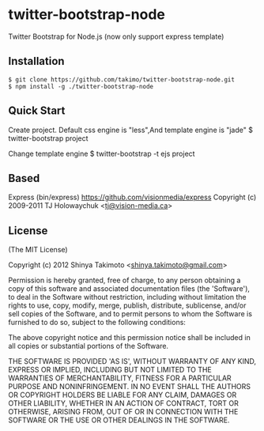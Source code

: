 twitter-bootstrap-node
======================

Twitter Bootstrap for Node.js
(now only support express template)

## Installation

    $ git clone https://github.com/takimo/twitter-bootstrap-node.git
    $ npm install -g ./twitter-bootstrap-node

## Quick Start

Create project.
Default css engine is "less",And template engine is "jade"
    $ twitter-bootstrap project

Change template engine
    $ twitter-bootstrap -t ejs project

## Based

Express (bin/express)
https://github.com/visionmedia/express
Copyright (c) 2009-2011 TJ Holowaychuk &lt;tj@vision-media.ca&gt;

## License

(The MIT License)

Copyright (c) 2012 Shinya Takimoto &lt;shinya.takimoto@gmail.com&gt;

Permission is hereby granted, free of charge, to any person obtaining
a copy of this software and associated documentation files (the
'Software'), to deal in the Software without restriction, including
without limitation the rights to use, copy, modify, merge, publish,
distribute, sublicense, and/or sell copies of the Software, and to
permit persons to whom the Software is furnished to do so, subject to
the following conditions:

The above copyright notice and this permission notice shall be
included in all copies or substantial portions of the Software.

THE SOFTWARE IS PROVIDED 'AS IS', WITHOUT WARRANTY OF ANY KIND,
EXPRESS OR IMPLIED, INCLUDING BUT NOT LIMITED TO THE WARRANTIES OF
MERCHANTABILITY, FITNESS FOR A PARTICULAR PURPOSE AND NONINFRINGEMENT.
IN NO EVENT SHALL THE AUTHORS OR COPYRIGHT HOLDERS BE LIABLE FOR ANY
CLAIM, DAMAGES OR OTHER LIABILITY, WHETHER IN AN ACTION OF CONTRACT,
TORT OR OTHERWISE, ARISING FROM, OUT OF OR IN CONNECTION WITH THE
SOFTWARE OR THE USE OR OTHER DEALINGS IN THE SOFTWARE.
